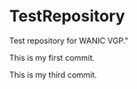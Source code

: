 # TestRepository
Test repository for WANIC VGP."

This is my first commit.

This is my third commit.
